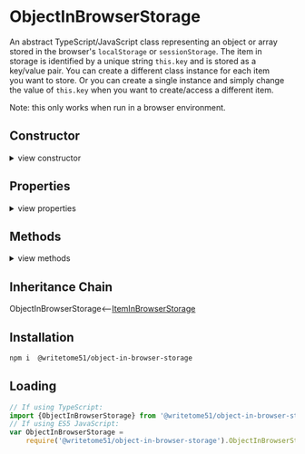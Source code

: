 # ObjectInBrowserStorage

An abstract TypeScript/JavaScript class representing an object or array  
stored in the browser's `localStorage` or `sessionStorage`. The item in  
storage is identified by a unique string `this.key` and is stored as a  
key/value pair. You can create a different class instance for each item  
you want to store. Or you can create a single instance and simply change  
the value of `this.key` when you want to create/access a different item.

Note: this only works when run in a browser environment.

## Constructor

<details>
<summary>view constructor</summary>

```ts
constructor(
    key? = '', // gets assigned to this.key
    value? = undefined
)
    // When the constructor is called, if `key` is a string longer than
    // zero characters and `value` is not undefined or null, the key/value pair 
    // are immediately saved in storage.
```
</details>


## Properties
<details>
<summary>view properties</summary>

```ts
key: string // the unique ID for the stored object or array.

protected  _storageType: Window['sessionStorage'] | Window['localStorage'];
    // When assigning the value, there's no need to mention Window.
    // Example:
    // this._storageType = sessionStorage;
```
</details>


## Methods
<details>
<summary>view methods</summary>

```ts
set(value: Object | any[]): void
    // Saves `value` in storage.  Replaces previous value, if any.

get(): Object | any[]
    // Returns the stored object or array.

getAsJSON(): string
    // Returns stored object or array as JSON.

modify(changes: Object | any[]): void
    // `changes` does not replace the current value.  It is merged into the current value.

remove(): void
    // Removes the key/value pair from storage.  If you want to re-insert 
    // the key and value in storage later, you must call this.set(value)
```
</details>


## Inheritance Chain

ObjectInBrowserStorage<--[ItemInBrowserStorage](https://github.com/writetome51/item-in-browser-storage#iteminbrowserstorage)


## Installation

```bash
npm i  @writetome51/object-in-browser-storage
```

## Loading
```ts
// If using TypeScript:
import {ObjectInBrowserStorage} from '@writetome51/object-in-browser-storage';
// If using ES5 JavaScript:
var ObjectInBrowserStorage = 
    require('@writetome51/object-in-browser-storage').ObjectInBrowserStorage;
```
